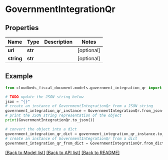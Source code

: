 # GovernmentIntegrationQr


## Properties

Name | Type | Description | Notes
------------ | ------------- | ------------- | -------------
**url** | **str** |  | [optional] 
**string** | **str** |  | [optional] 

## Example

```python
from cloudbeds_fiscal_document.models.government_integration_qr import GovernmentIntegrationQr

# TODO update the JSON string below
json = "{}"
# create an instance of GovernmentIntegrationQr from a JSON string
government_integration_qr_instance = GovernmentIntegrationQr.from_json(json)
# print the JSON string representation of the object
print(GovernmentIntegrationQr.to_json())

# convert the object into a dict
government_integration_qr_dict = government_integration_qr_instance.to_dict()
# create an instance of GovernmentIntegrationQr from a dict
government_integration_qr_from_dict = GovernmentIntegrationQr.from_dict(government_integration_qr_dict)
```
[[Back to Model list]](../README.md#documentation-for-models) [[Back to API list]](../README.md#documentation-for-api-endpoints) [[Back to README]](../README.md)


